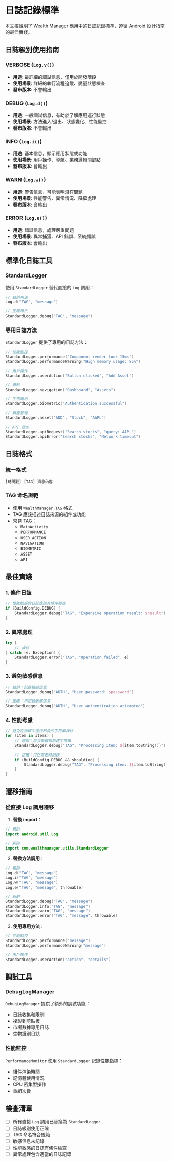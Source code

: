# 日誌記錄標準

本文檔說明了 Wealth Manager 應用中的日誌記錄標準，遵循 Android 設計指南的最佳實踐。

## 日誌級別使用指南

### VERBOSE (`Log.v()`)
- **用途**: 最詳細的調試信息，僅用於開發階段
- **使用場景**: 詳細的執行流程追蹤、變量狀態檢查
- **發布版本**: 不會輸出

### DEBUG (`Log.d()`)
- **用途**: 一般調試信息，有助於了解應用運行狀態
- **使用場景**: 方法進入/退出、狀態變化、性能監控
- **發布版本**: 不會輸出

### INFO (`Log.i()`)
- **用途**: 基本信息，顯示應用狀態或功能
- **使用場景**: 用戶操作、導航、業務邏輯關鍵點
- **發布版本**: 會輸出

### WARN (`Log.w()`)
- **用途**: 警告信息，可能表明潛在問題
- **使用場景**: 性能警告、異常情況、降級處理
- **發布版本**: 會輸出

### ERROR (`Log.e()`)
- **用途**: 錯誤信息，處理嚴重問題
- **使用場景**: 異常捕獲、API 錯誤、系統錯誤
- **發布版本**: 會輸出

## 標準化日誌工具

### StandardLogger

使用 `StandardLogger` 替代直接的 `Log` 調用：

```kotlin
// 錯誤用法
Log.d("TAG", "message")

// 正確用法
StandardLogger.debug("TAG", "message")
```

### 專用日誌方法

`StandardLogger` 提供了專用的日誌方法：

```kotlin
// 性能監控
StandardLogger.performance("Component render took 15ms")
StandardLogger.performanceWarning("High memory usage: 85%")

// 用戶操作
StandardLogger.userAction("Button clicked", "Add Asset")

// 導航
StandardLogger.navigation("Dashboard", "Assets")

// 生物識別
StandardLogger.biometric("Authentication successful")

// 資產管理
StandardLogger.asset("ADD", "Stock", "AAPL")

// API 請求
StandardLogger.apiRequest("Search stocks", "query: AAPL")
StandardLogger.apiError("Search stocks", "Network timeout")
```

## 日誌格式

### 統一格式
```
[時間戳] [TAG] 消息內容
```

### TAG 命名規範
- 使用 `WealthManager.TAG` 格式
- TAG 應該描述日誌來源的組件或功能
- 常見 TAG：
  - `MainActivity`
  - `PERFORMANCE`
  - `USER_ACTION`
  - `NAVIGATION`
  - `BIOMETRIC`
  - `ASSET`
  - `API`

## 最佳實踐

### 1. 條件日誌
```kotlin
// 性能敏感的日誌應該有條件檢查
if (BuildConfig.DEBUG) {
    StandardLogger.debug("TAG", "Expensive operation result: $result")
}
```

### 2. 異常處理
```kotlin
try {
    // 操作
} catch (e: Exception) {
    StandardLogger.error("TAG", "Operation failed", e)
}
```

### 3. 避免敏感信息
```kotlin
// 錯誤：記錄敏感信息
StandardLogger.debug("AUTH", "User password: $password")

// 正確：不記錄敏感信息
StandardLogger.debug("AUTH", "User authentication attempted")
```

### 4. 性能考慮
```kotlin
// 避免在循環中進行昂貴的字符串操作
for (item in items) {
    // 錯誤：每次循環都創建字符串
    StandardLogger.debug("TAG", "Processing item: ${item.toString()}")
    
    // 正確：只在需要時記錄
    if (BuildConfig.DEBUG && shouldLog) {
        StandardLogger.debug("TAG", "Processing item: ${item.toString()}")
    }
}
```

## 遷移指南

### 從直接 Log 調用遷移

1. **替換 import**：
```kotlin
// 舊的
import android.util.Log

// 新的
import com.wealthmanager.utils.StandardLogger
```

2. **替換方法調用**：
```kotlin
// 舊的
Log.d("TAG", "message")
Log.i("TAG", "message")
Log.w("TAG", "message")
Log.e("TAG", "message", throwable)

// 新的
StandardLogger.debug("TAG", "message")
StandardLogger.info("TAG", "message")
StandardLogger.warn("TAG", "message")
StandardLogger.error("TAG", "message", throwable)
```

3. **使用專用方法**：
```kotlin
// 性能監控
StandardLogger.performance("message")
StandardLogger.performanceWarning("message")

// 用戶操作
StandardLogger.userAction("action", "details")
```

## 調試工具

### DebugLogManager
`DebugLogManager` 提供了額外的調試功能：
- 日誌收集和限制
- 複製到剪貼板
- 市場數據專用日誌
- 生物識別日誌

### 性能監控
`PerformanceMonitor` 使用 `StandardLogger` 記錄性能指標：
- 組件渲染時間
- 記憶體使用情況
- CPU 密集型操作
- 重組次數

## 檢查清單

- [ ] 所有直接 `Log` 調用已替換為 `StandardLogger`
- [ ] 日誌級別使用正確
- [ ] TAG 命名符合規範
- [ ] 敏感信息未記錄
- [ ] 性能敏感的日誌有條件檢查
- [ ] 異常處理包含適當的日誌記錄

